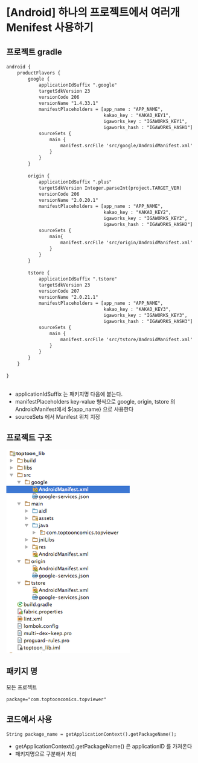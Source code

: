 # [Android] 하나의 프로젝트에서 여러개 Menifest 사용하기

## 프로젝트 gradle

```
android {
	productFlavors {
        google {
            applicationIdSuffix ".google"
            targetSdkVersion 23
            versionCode 206
            versionName "1.4.33.1"
            manifestPlaceholders = [app_name : "APP_NAME",
                                    kakao_key : "KAKAO_KEY1",
                                    igaworks_key : "IGAWORKS_KEY1",
                                    igaworks_hash : "IGAWORKS_HASH1"]
            sourceSets {
                main {
                    manifest.srcFile 'src/google/AndroidManifest.xml'
                }
            }
        }

        origin {
            applicationIdSuffix ".plus"
            targetSdkVersion Integer.parseInt(project.TARGET_VER)
            versionCode 206
            versionName "2.0.20.1"
            manifestPlaceholders = [app_name : "APP_NAME",
                                    kakao_key : "KAKAO_KEY2",
                                    igaworks_key : "IGAWORKS_KEY2",
                                    igaworks_hash : "IGAWORKS_HASH2"]
            sourceSets {
                main{
                    manifest.srcFile 'src/origin/AndroidManifest.xml'
                }
            }
        }

        tstore {
            applicationIdSuffix ".tstore"
            targetSdkVersion 23
            versionCode 207
            versionName "2.0.21.1"
            manifestPlaceholders = [app_name : "APP_NAME",
                                    kakao_key : "KAKAO_KEY3",
                                    igaworks_key : "IGAWORKS_KEY3",
                                    igaworks_hash : "IGAWORKS_HASH3"]
            sourceSets {
                main {
                    manifest.srcFile 'src/tstore/AndroidManifest.xml'
                }
            }
        }
    }

}


```
* applicationIdSuffix 는 패키지명 다음에 붙는다.
* manifestPlaceholders key-value 형식으로 google, origin, tstore 의 AndroidManifest에서 ${app_name} 으로 사용한다
* sourceSets 에서 Manifest 위치 지정

## 프로젝트 구조

![](https://github.com/khjoon0204/android_multi_menifest/blob/master/image2.png)

## 패키지 명
모든 프로젝트 
```
package="com.toptooncomics.topviewer"
```

## 코드에서 사용
```
String package_name = getApplicationContext().getPackageName();

```

* getApplicationContext().getPackageName() 은 applicationID 를 가져온다
* 패키지명으로 구분해서 처리
